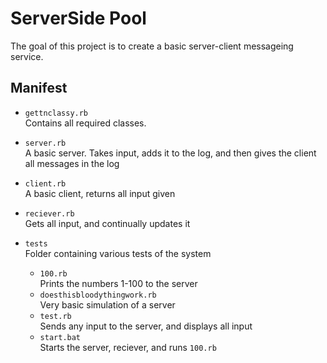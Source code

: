 # ServerSide Pool

The goal of this project is to create a basic server-client messageing service.

## Manifest

* `gettnclassy.rb`  
Contains all required classes.

* `server.rb`  
A basic server. Takes input, adds it to the log, and then gives the client all messages in the log

* `client.rb`  
A basic client, returns all input given

* `reciever.rb`  
Gets all input, and continually updates it

* `tests`  
Folder containing various tests of the system
    * `100.rb`  
    Prints the numbers 1-100 to the server
    * `doesthisbloodythingwork.rb`  
    Very basic simulation of a server
    * `test.rb`  
    Sends any input to the server, and displays all input
    * `start.bat`  
    Starts the server, reciever, and runs `100.rb`